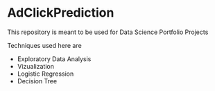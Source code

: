 # AdClickPrediction
This repository is meant to be used for Data Science Portfolio Projects

Techniques used here are
- Exploratory Data Analysis
- Vizualization
- Logistic Regression
- Decision Tree
